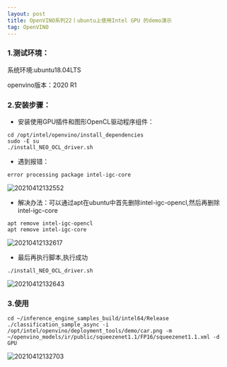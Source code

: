 ```yaml
---
layout: post
title: OpenVINO系列22丨ubuntu上使用Intel GPU 的demo演示
tag: OpenVINO
---
```


### 1.测试环境：

系统环境:ubuntu18.04LTS

openvino版本：2020 R1

### 2.安装步骤：

- 安装使用GPU插件和图形OpenCL驱动程序组件：

```
cd /opt/intel/openvino/install_dependencies
sudo -E su
./install_NEO_OCL_driver.sh
```

- 遇到报错：
 
```
error processing package intel-igc-core
```
![20210412132552](https://cdn.jsdelivr.net/gh/luckykang/picture_bed/blogs_images/20210412132552.png)

- 解决办法：可以通过apt在ubuntu中首先删除intel-igc-opencl,然后再删除intel-igc-core

```
apt remove intel-igc-opencl
apt remove intel-igc-core
```
![20210412132617](https://cdn.jsdelivr.net/gh/luckykang/picture_bed/blogs_images/20210412132617.png)

- 最后再执行脚本,执行成功

```
./install_NEO_OCL_driver.sh
```

![20210412132643](https://cdn.jsdelivr.net/gh/luckykang/picture_bed/blogs_images/20210412132643.png)

### 3.使用

```
cd ~/inference_engine_samples_build/intel64/Release
./classification_sample_async -i /opt/intel/openvino/deployment_tools/demo/car.png -m ~/openvino_models/ir/public/squeezenet1.1/FP16/squeezenet1.1.xml -d GPU
```

![20210412132703](https://cdn.jsdelivr.net/gh/luckykang/picture_bed/blogs_images/20210412132703.png)








